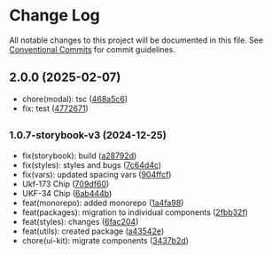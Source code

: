 # Change Log

All notable changes to this project will be documented in this file.
See [Conventional Commits](https://conventionalcommits.org) for commit guidelines.

## 2.0.0 (2025-02-07)

* chore(modal): tsc ([468a5c6](https://gitlab.optimacros.com/fe/ui-kit/commit/468a5c6))
* fix: test ([4772671](https://gitlab.optimacros.com/fe/ui-kit/commit/4772671))



## <small>1.0.7-storybook-v3 (2024-12-25)</small>

* fix(storybook): build ([a28792d](https://gitlab.optimacros.com/fe/ui-kit/commit/a28792d))
* fix(styles): styles and bugs ([7c64d4c](https://gitlab.optimacros.com/fe/ui-kit/commit/7c64d4c))
* fix(vars): updated spacing vars ([904ffcf](https://gitlab.optimacros.com/fe/ui-kit/commit/904ffcf))
* Ukf-173 Chip ([709df60](https://gitlab.optimacros.com/fe/ui-kit/commit/709df60))
* UKF-34 Chip ([6ab444b](https://gitlab.optimacros.com/fe/ui-kit/commit/6ab444b))
* feat(monorepo): added monorepo ([1a4fa98](https://gitlab.optimacros.com/fe/ui-kit/commit/1a4fa98))
* feat(packages): migration to individual components ([2fbb32f](https://gitlab.optimacros.com/fe/ui-kit/commit/2fbb32f))
* feat(styles): changes ([6fac204](https://gitlab.optimacros.com/fe/ui-kit/commit/6fac204))
* feat(utils): created package ([a43542e](https://gitlab.optimacros.com/fe/ui-kit/commit/a43542e))
* chore(ui-kit): migrate components ([3437b2d](https://gitlab.optimacros.com/fe/ui-kit/commit/3437b2d))
